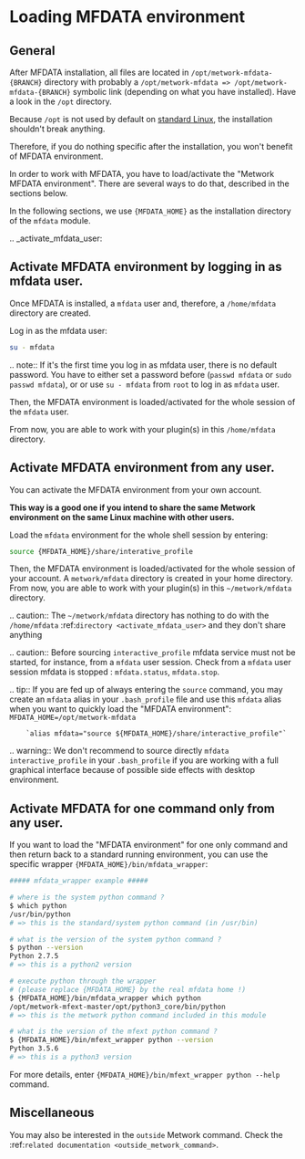 # Loading MFDATA environment

## General

After MFDATA installation, all files are located in `/opt/metwork-mfdata-{BRANCH}` directory with probably a `/opt/metwork-mfdata => /opt/metwork-mfdata-{BRANCH}` symbolic link (depending on what you have installed). Have a look in the `/opt` directory.

Because `/opt` is not used by default on [standard Linux](https://en.wikipedia.org/wiki/Filesystem_Hierarchy_Standard), the installation shouldn't break anything.

Therefore, if you do nothing specific after the installation, you won't benefit
of MFDATA environment.

In order to work with MFDATA, you have to load/activate the "Metwork MFDATA environment". There are several ways to do that, described in the sections below.

In the following sections, we use `{MFDATA_HOME}` as the installation directory of the `mfdata` module.

.. _activate_mfdata_user:

## Activate MFDATA environment by logging in as mfdata user.

Once MFDATA is installed, a `mfdata` user and, therefore, a `/home/mfdata` directory are created.

Log in as the mfdata user:
```bash
su - mfdata
```

.. note::
	If it's the first time you log in as mfdata user, there is no default password. You have to either set a password before (`passwd mfdata` or `sudo passwd mfdata`), or or use `su - mfdata` from `root` to log in as `mfdata` user.

Then, the MFDATA environment is loaded/activated for the whole session of the `mfdata` user.

From now, you are able to work with your plugin(s) in this `/home/mfdata` directory.

## Activate MFDATA environment from any user.

You can activate the MFDATA environment from your own account.

**This way is a good one if you intend to share the same Metwork environment on the same Linux machine with other users.**

Load the `mfdata` environment for the whole shell session by entering:
```bash
source {MFDATA_HOME}/share/interative_profile
```

Then, the MFDATA environment is loaded/activated for the whole session of your account. A `metwork/mfdata` directory is created in your home directory. From now, you are able to work with your plugin(s) in this `~/metwork/mfdata` directory.

.. caution::
	The `~/metwork/mfdata` directory has nothing to do with the `/home/mfdata` :ref:`directory <activate_mfdata_user>` and they don't share anything

.. caution::
	Before sourcing `interactive_profile` mfdata service must not be started, for instance, from a `mfdata` user session. Check from a `mfdata` user session mfdata is stopped : `mfdata.status`, `mfdata.stop`.


.. tip::
	If you are fed up of always entering the `source` command, you may create an `mfdata` alias in your `.bash_profile` file and use this `mfdata` alias when you want to quickly load the "MFDATA environment":
        `MFDATA_HOME=/opt/metwork-mfdata`

        `alias mfdata="source ${MFDATA_HOME}/share/interactive_profile"`

.. warning::
	We don't recommend to source directly `mfdata interactive_profile` in your `.bash_profile` if you are working with a full graphical interface because of possible side effects with desktop environment.


## Activate MFDATA for one command only from any user.

If you want to load the "MFDATA environment" for one only command and then return back to a standard running environment, you can use the specific wrapper `{MFDATA_HOME}/bin/mfdata_wrapper`:
```bash
##### mfdata_wrapper example #####

# where is the system python command ?
$ which python
/usr/bin/python
# => this is the standard/system python command (in /usr/bin)

# what is the version of the system python command ?
$ python --version
Python 2.7.5
# => this is a python2 version

# execute python through the wrapper
# (please replace {MFDATA_HOME} by the real mfdata home !)
$ {MFDATA_HOME}/bin/mfdata_wrapper which python
/opt/metwork-mfext-master/opt/python3_core/bin/python
# => this is the metwork python command included in this module

# what is the version of the mfext python command ?
$ {MFDATA_HOME}/bin/mfext_wrapper python --version
Python 3.5.6
# => this is a python3 version
```

For more details, enter `{MFDATA_HOME}/bin/mfext_wrapper python --help` command.

## Miscellaneous

You may also be interested in the `outside` Metwork command. Check the :ref:`related documentation <outside_metwork_command>`.





